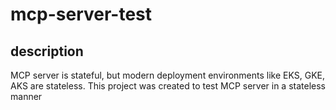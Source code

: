 # mcp-server-test

## description

MCP server is stateful, but modern deployment environments like EKS, GKE, AKS are stateless.
This project was created to test MCP server in a stateless manner
